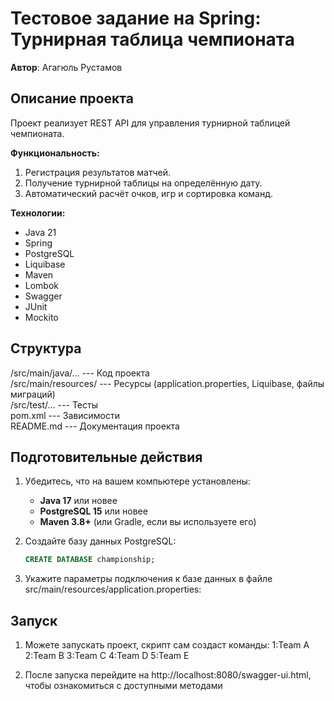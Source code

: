 # Тестовое задание на Spring: Турнирная таблица чемпионата
**Автор**: Агагюль Рустамов

## Описание проекта
Проект реализует REST API для управления турнирной таблицей чемпионата. 

**Функциональность:**
1. Регистрация результатов матчей.
2. Получение турнирной таблицы на определённую дату.
3. Автоматический расчёт очков, игр и сортировка команд.

**Технологии:**
- Java 21
- Spring
- PostgreSQL
- Liquibase
- Maven
- Lombok
- Swagger
- JUnit
- Mockito

## Структура
/src/main/java/...    --- Код проекта
<br>/src/main/resources/   --- Ресурсы (application.properties, Liquibase, файлы миграций)
<br>/src/test/...           --- Тесты
<br>pom.xml                 --- Зависимости
<br>README.md               --- Документация проекта

## Подготовительные действия
1. Убедитесь, что на вашем компьютере установлены:
   - **Java 17** или новее
   - **PostgreSQL 15** или новее
   - **Maven 3.8+** (или Gradle, если вы используете его)

2. Создайте базу данных PostgreSQL:
   ```sql
   CREATE DATABASE championship;

3. Укажите параметры подключения к базе данных в файле src/main/resources/application.properties:

## Запуск
1. Можете запускать проект, скрипт сам создаст команды: 
  1:Team A
  2:Team B
  3:Team C
  4:Team D
  5:Team E
   
2. После запуска перейдите на http://localhost:8080/swagger-ui.html, чтобы ознакомиться с доступными методами









